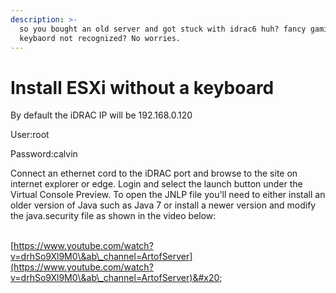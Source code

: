 ```yaml
---
description: >-
  so you bought an old server and got stuck with idrac6 huh? fancy gaming
  keybaord not recognized? No worries.
---
```


# Install ESXi without a keyboard

By default the iDRAC IP will be 192.168.0.120&#x20;

User:root

Password:calvin

Connect an ethernet cord to the iDRAC port and browse to the site on internet explorer or edge. Login and select the launch button under the Virtual Console Preview. To open the JNLP file you'll need to either install an older version of Java such as Java 7 or install a newer version and modify the java.security file as shown in the video below:

&#x20;\
[https://www.youtube.com/watch?v=drhSo9Xl9M0\&ab\_channel=ArtofServer](https://www.youtube.com/watch?v=drhSo9Xl9M0\&ab\_channel=ArtofServer)&#x20;
